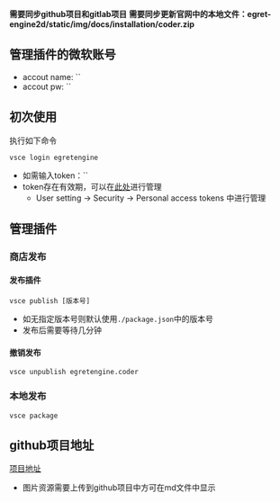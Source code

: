 **需要同步github项目和gitlab项目**
**需要同步更新官网中的本地文件：egret-engine2d/static/img/docs/installation/coder.zip**

## 管理插件的微软账号
* accout name: ``
* accout pw: ``

## 初次使用
执行如下命令

```shell
vsce login egretengine
```

* 如需输入token：``
* token存在有效期，可以在[此处](https://dev.azure.com)进行管理
  * User setting -> Security -> Personal access tokens 中进行管理

## 管理插件
### 商店发布
#### 发布插件
```shell
vsce publish [版本号]
```

* 如无指定版本号则默认使用`./package.json`中的版本号
* 发布后需要等待几分钟

#### 撤销发布

```shell
vsce unpublish egretengine.coder
```

### 本地发布

```shell
vsce package
```

## github项目地址
[项目地址](https://github.com/Zhang-JiaYi-egret/egret-coder)

* 图片资源需要上传到github项目中方可在md文件中显示